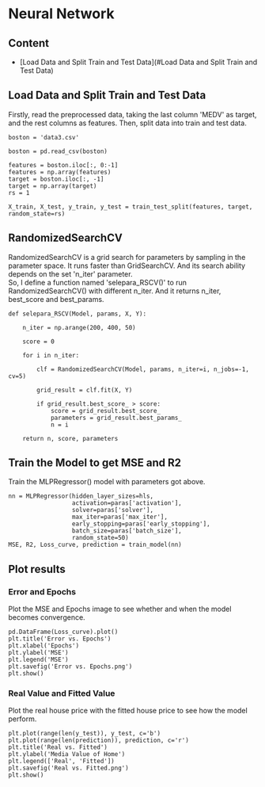 # Neural Network

## Content
* [Load Data and Split Train and Test Data](#Load Data and Split Train and Test Data)

## Load Data and Split Train and Test Data
Firstly, read the preprocessed data, taking the last column 'MEDV' as target, and the rest columns as features.
Then, split data into train and test data.

```
boston = 'data3.csv'

boston = pd.read_csv(boston)

features = boston.iloc[:, 0:-1]
features = np.array(features)
target = boston.iloc[:, -1]
target = np.array(target)
rs = 1

X_train, X_test, y_train, y_test = train_test_split(features, target, random_state=rs)
```

## RandomizedSearchCV
RandomizedSearchCV is a grid search for parameters by sampling in the parameter space. It runs faster than GridSearchCV.
And its search ability depends on the set 'n_iter' parameter.  
So, I define a function named 'selepara_RSCV()' to run RandomizedSearchCV() with different n_iter.
And it returns n_iter, best_score and best_params.

```
def selepara_RSCV(Model, params, X, Y):

    n_iter = np.arange(200, 400, 50)

    score = 0

    for i in n_iter:

        clf = RandomizedSearchCV(Model, params, n_iter=i, n_jobs=-1, cv=5)

        grid_result = clf.fit(X, Y)

        if grid_result.best_score_ > score:
            score = grid_result.best_score_
            parameters = grid_result.best_params_
            n = i

    return n, score, parameters
```

## Train the Model to get MSE and R2
Train the MLPRegressor() model with parameters got above.
```
nn = MLPRegressor(hidden_layer_sizes=hls,
                  activation=paras['activation'],
                  solver=paras['solver'],
                  max_iter=paras['max_iter'],
                  early_stopping=paras['early_stopping'],
                  batch_size=paras['batch_size'],
                  random_state=50)
MSE, R2, Loss_curve, prediction = train_model(nn)
```

## Plot results

### Error and Epochs
Plot the MSE and Epochs image to see whether and when the model becomes convergence.
```
pd.DataFrame(Loss_curve).plot()
plt.title('Error vs. Epochs')
plt.xlabel('Epochs')
plt.ylabel('MSE')
plt.legend('MSE')
plt.savefig('Error vs. Epochs.png')
plt.show()
```

### Real Value and Fitted Value
Plot the real house price with the fitted house price to see how the model perform.
```
plt.plot(range(len(y_test)), y_test, c='b')
plt.plot(range(len(prediction)), prediction, c='r')
plt.title('Real vs. Fitted')
plt.ylabel('Media Value of Home')
plt.legend(['Real', 'Fitted'])
plt.savefig('Real vs. Fitted.png')
plt.show()
```
